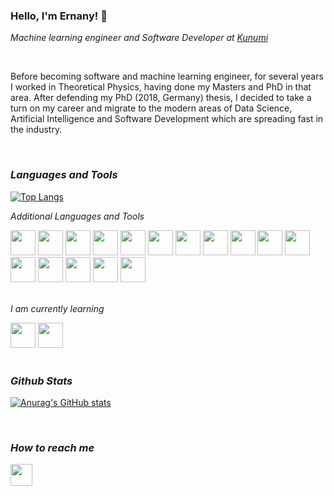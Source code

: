 ### Hello, I'm Ernany! 👋

*Machine learning engineer and Software Developer at [Kunumi](https://www.kunumi.com/)*

<br>

Before becoming software and machine learning engineer, for several years I worked in Theoretical Physics, having done my Masters and PhD in
that area. After defending my PhD (2018, Germany) thesis, I decided to take a turn on my career and migrate to the modern areas of Data
Science, Artificial Intelligence and Software Development which are spreading fast in the industry.

<br>

### *Languages and Tools*


[![Top Langs](https://github-readme-stats.vercel.app/api/top-langs/?username=SchmitzErnany&hide=Macaulay2&layout=compact&theme=default)](https://github.com/SchmitzErnany)


*Additional Languages and Tools*

<div>
<img src="https://cdn.jsdelivr.net/gh/devicons/devicon/icons/react/react-original.svg" width="40" height="40"/>
<img src="https://cdn.jsdelivr.net/gh/devicons/devicon/icons/nodejs/nodejs-original.svg" width="40" height="40"/>
<img src="https://cdn.jsdelivr.net/gh/devicons/devicon/icons/javascript/javascript-original.svg" width="40" height="40"/>
<img src="https://cdn.jsdelivr.net/gh/devicons/devicon/icons/python/python-original.svg" width="40" height="40"/>
<img src="https://cdn.jsdelivr.net/gh/devicons/devicon/icons/git/git-original.svg" width="40" height="40"/>
<img src="https://cdn.jsdelivr.net/gh/devicons/devicon/icons/vscode/vscode-original.svg" width="40" height="40"/>
<img src="https://cdn.jsdelivr.net/gh/devicons/devicon/icons/docker/docker-original.svg" width="40" height="40"/>
<img src="https://cdn.jsdelivr.net/gh/devicons/devicon/icons/googlecloud/googlecloud-original.svg" width="40" height="40"/>
<img src="https://cdn.jsdelivr.net/gh/devicons/devicon/icons/mongodb/mongodb-original.svg" width="40" height="40"/>
<img src="https://cdn.jsdelivr.net/gh/devicons/devicon/icons/mysql/mysql-original.svg" width="40" height="40"/>
<img src="https://cdn.jsdelivr.net/gh/devicons/devicon/icons/sqlite/sqlite-original.svg" width="40" height="40"/>
<img src="https://cdn.jsdelivr.net/gh/devicons/devicon/icons/redis/redis-original.svg" width="40" height="40"/>
<img src="https://cdn.jsdelivr.net/gh/devicons/devicon/icons/express/express-original-wordmark.svg" width="40" height="40"/>
<img src="https://cdn.jsdelivr.net/gh/devicons/devicon/icons/flask/flask-original.svg" width="40" height="40"/>
<img src="https://cdn.jsdelivr.net/gh/devicons/devicon/icons/fastapi/fastapi-original.svg" width="40" height="40"/>
<img src="https://cdn.jsdelivr.net/gh/devicons/devicon/icons/django/django-plain-wordmark.svg" width="40" height="40"/>
</div>

<br>

*I am currently learning*

<div>
<img src="https://cdn.jsdelivr.net/gh/devicons/devicon/icons/c/c-original.svg" width="40" height="40"/>
<img src="https://cdn.jsdelivr.net/gh/devicons/devicon/icons/nginx/nginx-original.svg" width="40" height="40"/>
</div>

<br>

### *Github Stats*


[![Anurag's GitHub stats](https://github-readme-stats.vercel.app/api?username=SchmitzErnany&theme=default&count_private=true&include_all_commits=false&show_icons=true)](https://github.com/SchmitzErnany)

<br>

### *How to reach me*


<a href="https://www.linkedin.com/in/schmitzernany">
<img src="https://cdn.jsdelivr.net/gh/devicons/devicon/icons/linkedin/linkedin-original.svg" width="35" height="35"/>
</a>
